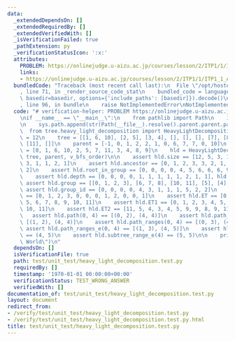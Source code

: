 ```yaml
---
data:
  _extendedDependsOn: []
  _extendedRequiredBy: []
  _extendedVerifiedWith: []
  _isVerificationFailed: true
  _pathExtension: py
  _verificationStatusIcon: ':x:'
  attributes:
    PROBLEM: https://onlinejudge.u-aizu.ac.jp/courses/lesson/2/ITP1/1/ITP1_1_A
    links:
    - https://onlinejudge.u-aizu.ac.jp/courses/lesson/2/ITP1/1/ITP1_1_A
  bundledCode: "Traceback (most recent call last):\n  File \"/opt/hostedtoolcache/PyPy/3.7.13/x64/site-packages/onlinejudge_verify/documentation/build.py\"\
    , line 71, in _render_source_code_stat\n    bundled_code = language.bundle(stat.path,\
    \ basedir=basedir, options={'include_paths': [basedir]}).decode()\n  File \"/opt/hostedtoolcache/PyPy/3.7.13/x64/site-packages/onlinejudge_verify/languages/python.py\"\
    , line 96, in bundle\n    raise NotImplementedError\nNotImplementedError\n"
  code: "# verification-helper: PROBLEM https://onlinejudge.u-aizu.ac.jp/courses/lesson/2/ITP1/1/ITP1_1_A\n\
    \nif __name__ == \"__main__\":\n    from pathlib import Path\n    import sys\n\
    \n    sys.path.append(str(Path(__file__).resolve().parent.parent.parent))\n  \
    \  from tree.heavy_light_decomposition import HeavyLightDecomposition\n\n    N\
    \ = 12\n    tree = [[1, 6, 10], [2, 5], [3, 4], [], [], [], [7], [8, 9], [], [],\
    \ [11], []]\n    parent = [-1, 0, 1, 2, 2, 1, 0, 6, 7, 7, 0, 10]\n    v_bfs_order\
    \ = [0, 1, 6, 10, 2, 5, 7, 11, 3, 4, 8, 9]\n    hld = HeavyLightDecomposition(N,\
    \ tree, parent, v_bfs_order)\n\n    assert hld.size == [12, 5, 3, 1, 1, 1, 4,\
    \ 3, 1, 1, 2, 1]\n    assert hld.ancestor == [0, 1, 2, 3, 3, 2, 1, 2, 3, 3, 1,\
    \ 2]\n    assert hld.root_in_group == [0, 0, 0, 0, 4, 5, 6, 6, 6, 9, 10, 10]\n\
    \    assert hld.depth == [0, 0, 0, 0, 1, 1, 1, 1, 1, 2, 1, 1], hld.depth\n   \
    \ assert hld.group == [[0, 1, 2, 3], [6, 7, 8], [10, 11], [5], [4], [9]]\n   \
    \ assert hld.group_id == [0, 0, 0, 0, 4, 3, 1, 1, 1, 5, 2, 2]\n    assert hld.depth_in_group\
    \ == [0, 1, 2, 3, 0, 0, 0, 1, 2, 0, 0, 1]\n    assert hld.ET == [0, 1, 2, 3, 4,\
    \ 5, 6, 7, 8, 9, 10, 11]\n    assert hld.ET1 == [0, 1, 2, 3, 4, 5, 6, 7, 8, 9,\
    \ 10, 11]\n    assert hld.ET2 == [11, 5, 4, 3, 4, 5, 9, 9, 8, 9, 11, 11]\n\n \
    \   assert hld.path(0, 4) == [(0, 2), (4, 4)]\n    assert hld.path_e(0, 4) ==\
    \ [(1, 2), (4, 4)]\n    assert hld.path_ranges(0, 4) == [(0, 3), (4, 5)]\n   \
    \ assert hld.path_ranges_e(0, 4) == [(1, 3), (4, 5)]\n    assert hld.subtree_range(4)\
    \ == (4, 5)\n    assert hld.subtree_range_e(4) == (5, 5)\n\n    print(\"Hello\
    \ World\")\n"
  dependsOn: []
  isVerificationFile: true
  path: test/unit_test/heavy_light_decomposition.test.py
  requiredBy: []
  timestamp: '1970-01-01 00:00:00+00:00'
  verificationStatus: TEST_WRONG_ANSWER
  verifiedWith: []
documentation_of: test/unit_test/heavy_light_decomposition.test.py
layout: document
redirect_from:
- /verify/test/unit_test/heavy_light_decomposition.test.py
- /verify/test/unit_test/heavy_light_decomposition.test.py.html
title: test/unit_test/heavy_light_decomposition.test.py
---
```


